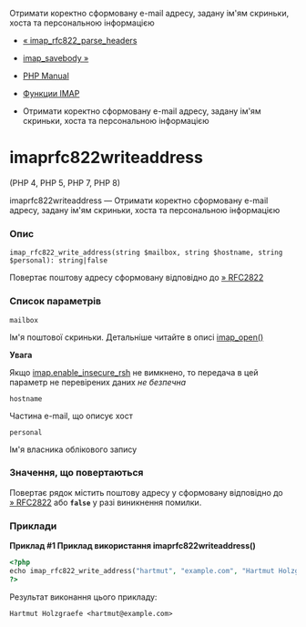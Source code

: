 Отримати коректно сформовану e-mail адресу, задану ім'ям скриньки, хоста та персональною інформацією

-   [« imap\_rfc822\_parse\_headers](function.imap-rfc822-parse-headers.html)
    
-   [imap\_savebody »](function.imap-savebody.html)
    
-   [PHP Manual](index.html)
    
-   [Функции IMAP](ref.imap.html)
    
-   Отримати коректно сформовану e-mail адресу, задану ім'ям скриньки, хоста та персональною інформацією
    

# imaprfc822writeaddress

(PHP 4, PHP 5, PHP 7, PHP 8)

imaprfc822writeaddress — Отримати коректно сформовану e-mail адресу, задану ім'ям скриньки, хоста та персональною інформацією

### Опис

```methodsynopsis
imap_rfc822_write_address(string $mailbox, string $hostname, string $personal): string|false
```

Повертає поштову адресу сформовану відповідно до [» RFC2822](http://www.faqs.org/rfcs/rfc2822)

### Список параметрів

`mailbox`

Ім'я поштової скриньки. Детальніше читайте в описі [imap\_open()](function.imap-open.html)

**Увага**

Якщо [imap.enable\_insecure\_rsh](imap.configuration.html#ini.imap.enable-insecure-rsh) не вимкнено, то передача в цей параметр не перевірених даних *не безпечна*

`hostname`

Частина e-mail, що описує хост

`personal`

Ім'я власника облікового запису

### Значення, що повертаються

Повертає рядок містить поштову адресу у сформовану відповідно до [» RFC2822](http://www.faqs.org/rfcs/rfc2822) або **`false`** у разі виникнення помилки.

### Приклади

**Приклад #1 Приклад використання **imaprfc822writeaddress()****

```php
<?php
echo imap_rfc822_write_address("hartmut", "example.com", "Hartmut Holzgraefe");
?>
```

Результат виконання цього прикладу:

```
Hartmut Holzgraefe <hartmut@example.com>
```